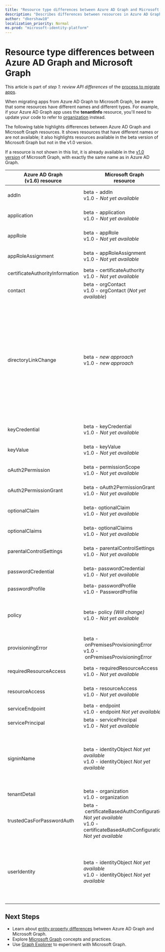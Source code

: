 ```yaml
---
title: "Resource type differences between Azure AD Graph and Microsoft Graph"
description: "Describes differences between resources in Azure AD Graph and resources in Microsoft Graph in order to help migrate apps."
author: "dkershaw10"
localization_priority: Normal
ms.prod: "microsoft-identity-platform"
---
```


# Resource type differences between Azure AD Graph and Microsoft Graph

This article is part of *step 1: review API differences* of the [process to migrate apps](migrate-azure-ad-graph-planning-checklist.md).

When migrating apps from Azure AD Graph to Microsoft Graph, be aware that some resources have different names and different types.  For example, if your Azure AD Graph app uses the **tenantInfo** resource, you'll need to update your code to refer to [organization](/graph/api/resources/organization?view=graph-rest-1.0) instead.

The following table highlights differences between Azure AD Graph and Microsoft Graph resources.  It shows resources that have different names or are not available; it also highlights resources available in the beta version of Microsoft Graph but not in the v1.0 version.

If a resource is not shown in this list, it is already available in the [v1.0 version](/graph/api/overview?view=graph-rest-1.0) of Microsoft Graph, with exactly the same name as in Azure AD Graph.

|Azure AD Graph <br>(v1.6) resource |Microsoft Graph<br>resource|Comments|
|---|---|---|
| addIn       | beta - addIn<br>v1.0 - _Not yet available_ | Part of [application](/graph/api/resources/application?view=graph-rest-beta) APIs.  |
| application | beta - application<br>v1.0 - _Not yet available_ |Part of [application](/graph/api/resources/application?view=graph-rest-beta) APIs.  |
| appRole | beta - appRole<br>v1.0 - _Not yet available_ | Part of [application](/graph/api/resources/application?view=graph-rest-beta) APIs.  |
| appRoleAssignment | beta&nbsp;-&nbsp;appRoleAssignment<br>v1.0 - _Not yet available_ | Part of [application](/graph/api/resources/application?view=graph-rest-beta) APIs.  |
| certificateAuthorityInformation | beta&nbsp;-&nbsp;certificateAuthority<br>v1.0 - _Not yet available_ | |
| contact | beta - orgContact<br>v1.0 - orgContact (_Not yet available_) | |
| directoryLinkChange | beta - _new&nbsp;approach_ <br>v1.0 - _new&nbsp;approach_ | Delta query supports relationship change detection with a mechanism that doesn't require this resource. Please see [Feature differences between Azure AD Graph and Microsoft Graph](migrate-azure-ad-graph-feature-differences.md). |
| keyCredential | beta - keyCredential <br> v1.0 - _Not yet available_ |Part of [application](/graph/api/resources/application?view=graph-rest-beta) APIs.  |
| keyValue | beta - keyValue <br> v1.0 - _Not yet available_ |Part of [application](/graph/api/resources/application?view=graph-rest-beta) APIs.  |
| oAuth2Permission | beta - permissionScope <br> v1.0 - _Not yet available_ |Part of [application](/graph/api/resources/application?view=graph-rest-beta) APIs.  |
| oAuth2PermissionGrant | beta&nbsp;-&nbsp;oAuth2PermissionGrant <br> v1.0 - _Not yet available_ |Part of [application](/graph/api/resources/application?view=graph-rest-beta) APIs.  |
| optionalClaim | beta- optionalClaim <br> v1.0 - _Not yet available_ |Part of [application](/graph/api/resources/application?view=graph-rest-beta) APIs.  |
| optionalClaims | beta- optionalClaims <br> v1.0 - _Not yet available_ |Part of [application](/graph/api/resources/application?view=graph-rest-beta) APIs.  |
| parentalControlSettings | beta - parentalControlSettings <br> v1.0 - _Not yet available_ |Part of [application](/graph/api/resources/application?view=graph-rest-beta) APIs.  |
| passwordCredential | beta- passwordCredential <br> v1.0 - _Not yet available_ |Part of [application](/graph/api/resources/application?view=graph-rest-beta) APIs.  |
| passwordProfile | beta- passwordProfile <br> v1.0 - PasswordProfile ||
| policy | beta- policy _(Will change)_ <br> v1.0  - _Not yet available_ | Each policy will have a unique type name and structure.|
| provisioningError | beta&nbsp;-&nbsp;onPremisesProvisioningError <br> v1.0&nbsp;-&nbsp;onPremisesProvisioningError  | |
| requiredResourceAccess | beta - requiredResourceAccess <br> v1.0 - _Not yet available_ |Part of [application](/graph/api/resources/application?view=graph-rest-beta) APIs.  |
| resourceAccess | beta - resourceAccess <br> v1.0 - _Not yet available_ |Part of [application](/graph/api/resources/application?view=graph-rest-beta) APIs.  |
| serviceEndpoint | beta - endpoint <br> v1.0 - endpoint _Not yet available_ | |
| servicePrincipal | beta - servicePrincipal <br> v1.0 - _Not yet available_ | |
| signinName | beta - identityObject _Not yet available_ <br> v1.0 - identityObject _Not yet available_ | Models identifiers used to sign into a user account.  Supports B2C scenarios. |
| tenantDetail | beta - organization <br> v1.0 - organization | |
| trustedCasForPasswordAuth | beta&nbsp;-&nbsp;certificateBasedAuthConfiguration _Not yet available_ <br> v1.0 - certificateBasedAuthConfiguration _Not yet available_  | |
| userIdentity | beta - identityObject _Not yet available_ <br> v1.0 - identityObject _Not yet available_ |  Models identifiers used to sign into a user account.  Supports Azudre AD B2C scenarios. |

## Next Steps

- Learn about [entity property differences](migrate-azure-ad-graph-property-differences.md) between Azure AD Graph and Microsoft Graph.
- Explore [Microsoft Graph](/graph/overview) concepts and practices.
- Use [Graph Explorer](https://aka.ms/ge) to experiment with Microsoft Graph.

